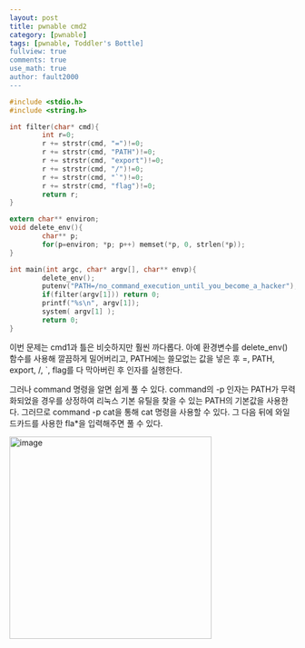 ```yaml
---
layout: post
title: pwnable cmd2
category: [pwnable]
tags: [pwnable, Toddler's Bottle]
fullview: true
comments: true
use_math: true
author: fault2000
---
```


```c
#include <stdio.h>
#include <string.h>

int filter(char* cmd){
        int r=0;
        r += strstr(cmd, "=")!=0;
        r += strstr(cmd, "PATH")!=0;
        r += strstr(cmd, "export")!=0;
        r += strstr(cmd, "/")!=0;
        r += strstr(cmd, "`")!=0;
        r += strstr(cmd, "flag")!=0;
        return r;
}

extern char** environ;
void delete_env(){
        char** p;
        for(p=environ; *p; p++) memset(*p, 0, strlen(*p));
}

int main(int argc, char* argv[], char** envp){
        delete_env();
        putenv("PATH=/no_command_execution_until_you_become_a_hacker");
        if(filter(argv[1])) return 0;
        printf("%s\n", argv[1]);
        system( argv[1] );
        return 0;
}
```

이번 문제는 cmd1과 틀은 비슷하지만 훨씬 까다롭다. 아예 환경변수를 delete_env() 함수를 사용해 깔끔하게 밀어버리고, PATH에는 쓸모없는 값을 넣은 후 =, PATH, export, /, `, flag를 다 막아버린 후 인자를 실행한다.  

그러나 command 명령을 알면 쉽게 풀 수 있다. command의 -p 인자는 PATH가 무력화되었을 경우를 상정하여 리눅스 기본 유틸을 찾을 수 있는 PATH의 기본값을 사용한다. 그러므로 command -p cat을 통해 cat 명령을 사용할 수 있다. 그 다음 뒤에 와일드카드를 사용한 fla*을 입력해주면 풀 수 있다.   

<img width="356" alt="image" src="https://user-images.githubusercontent.com/73513005/195394821-898385b7-285f-42b6-919a-4e43e8472740.png">